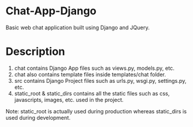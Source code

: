 # Chat-App-Django
Basic web chat application built using Django and JQuery.

# Description

1. chat contains Django App files such as views.py, models.py, etc.
2. chat also contains template files inside templates/chat folder. 
3. src contains Django Project files such as urls.py, wsgi.py, settings.py, etc.
4. static_root & static_dirs contains all the static files such as css, javascripts, images, etc. used in the project.

Note: static_root is actually used during production whereas static_dirs is used during development. 
